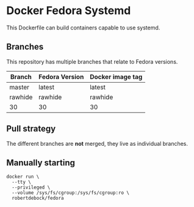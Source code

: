 Docker Fedora Systemd
=====================

This Dockerfile can build containers capable to use systemd.

Branches
--------

This repository has multiple branches that relate to Fedora versions.

|Branch |Fedora Version|Docker image tag|
|-------|--------------|----------------|
|master |latest        |latest          |
|rawhide|rawhide       |rawhide         |
|30     |30            |30              |

Pull strategy
-------------

The different branches are **not** merged, they live as individual branches.

Manually starting
-----------------

```
docker run \
  --tty \
  --privileged \
  --volume /sys/fs/cgroup:/sys/fs/cgroup:ro \
  robertdebock/fedora
```
